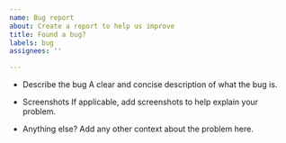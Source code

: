 ```yaml
---
name: Bug report
about: Create a report to help us improve
title: Found a bug?
labels: bug
assignees: ''

---
```


- Describe the bug
A clear and concise description of what the bug is.

- Screenshots
If applicable, add screenshots to help explain your problem.

- Anything else?
Add any other context about the problem here.
